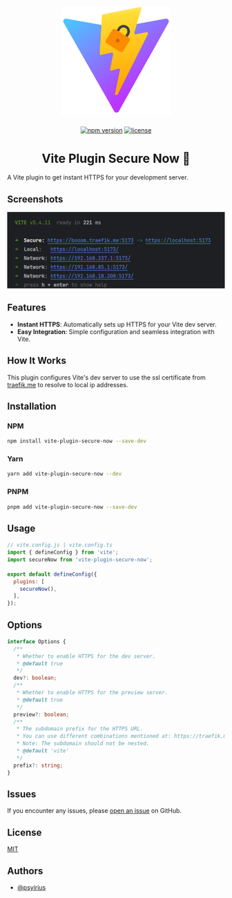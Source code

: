 # 

<div align="center">
  <picture>
    <source media="(prefers-color-scheme: dark)" srcset="/assets/images/logo.svg">
    <img alt="Rockite - Modern WebSockets Client" src="/assets/images/logo.svg" width="256px">
  </picture>
</div>

###

<div align="center">

[![npm version](https://img.shields.io/npm/v/vite-plugin-secure-now.svg?style=flat-square)](https://www.npmjs.com/package/vite-plugin-secure-now)
[![license](https://img.shields.io/npm/l/vite-plugin-secure-now.svg?style=flat-square)](https://github.com/psyirius/vite-plugin-secure-now/blob/main/LICENSE)

</div>

<h1 align="center">Vite Plugin Secure Now 🎉</h1>

A Vite plugin to get instant HTTPS for your development server.

## Screenshots

![Vite Console](/assets/images/screenshot-0.png)

## Features

- **Instant HTTPS**: Automatically sets up HTTPS for your Vite dev server.
- **Easy Integration**: Simple configuration and seamless integration with Vite.

## How It Works

This plugin configures Vite's dev server to use the ssl certificate from [traefik.me](https://traefik.me/) to resolve to local ip addresses.

## Installation

### NPM

```sh
npm install vite-plugin-secure-now --save-dev
```

### Yarn

```sh
yarn add vite-plugin-secure-now --dev
```

### PNPM

```sh
pnpm add vite-plugin-secure-now --save-dev
```

## Usage

```js
// vite.config.js | vite.config.ts
import { defineConfig } from 'vite';
import secureNow from 'vite-plugin-secure-now';

export default defineConfig({
  plugins: [
    secureNow(),
  ],
});
```

## Options

```ts
interface Options {
  /**
   * Whether to enable HTTPS for the dev server.
   * @default true
   */
  dev?: boolean;
  /**
   * Whether to enable HTTPS for the preview server.
   * @default true
   */
  preview?: boolean;
  /**
   * The subdomain prefix for the HTTPS URL.
   * You can use different combinations mentioned at: https://traefik.me/
   * Note: The subdomain should not be nested.
   * @default 'vite'
   */
  prefix?: string;
}
```

## Issues

If you encounter any issues, please [open an issue](https://github.com/psyirius/vite-plugin-secure-now/issues) on GitHub.

## License

[MIT](https://choosealicense.com/licenses/mit/)

## Authors

- [@psyirius](https://www.github.com/psyirius)
